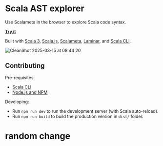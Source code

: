# Scala AST explorer

Use Scalameta in the browser to explore Scala code syntax.

[**Try it**](https://scalameta.org/ast-explorer/)

Built with [Scala 3](https://www.scala-lang.org/), [Scala.js](https://www.scala-js.org/), [Scalameta](https://scalameta.org/), [Laminar](https://laminar.dev/), and [Scala CLI](https://scala-cli.virtuslab.org/).

![CleanShot 2025-03-15 at 08 44 20](https://github.com/user-attachments/assets/ac9de90f-04ca-42d8-a0c3-defe43d0dbe8)

## Contributing

Pre-requisites:
- [Scala CLI](https://scala-cli.virtuslab.org/)
- [Node.js and NPM](https://nodejs.org/en/download/)

Developing:
- Run `npm run dev` to run the development server (with Scala auto-reload).
- Run `npm run build` to build the production version in `dist/` folder.

# random change
